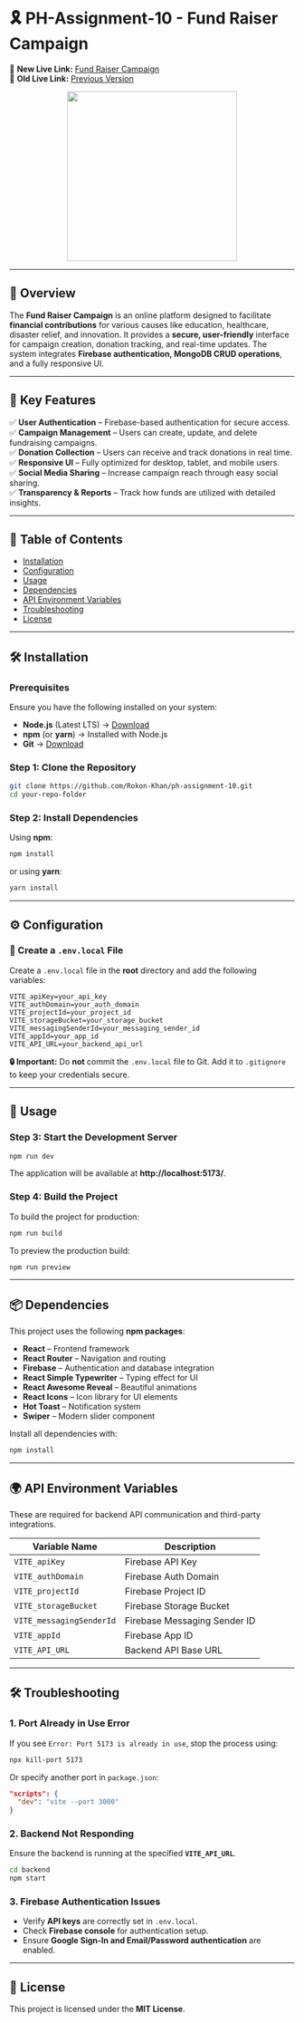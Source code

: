 # 🎗️ PH-Assignment-10 - Fund Raiser Campaign  

🚀 **New Live Link:** [Fund Raiser Campaign](https://ph-assignment-fund-raiser-project.surge.sh/)  
🔗 **Old Live Link:** [Previous Version](https://ph-assignment-fund-raiser-campaign.surge.sh/)  

<div align="center">
  <img height="300" src="https://i.ibb.co.com/MfHz8NH/Ph-A-10-Fund-Raiser-1.png" />
</div>

---

## 📖 Overview  

The **Fund Raiser Campaign** is an online platform designed to facilitate **financial contributions** for various causes like education, healthcare, disaster relief, and innovation. It provides a **secure, user-friendly** interface for campaign creation, donation tracking, and real-time updates. The system integrates **Firebase authentication, MongoDB CRUD operations**, and a fully responsive UI.  

---

## 🎯 Key Features  

✅ **User Authentication** – Firebase-based authentication for secure access.  
✅ **Campaign Management** – Users can create, update, and delete fundraising campaigns.  
✅ **Donation Collection** – Users can receive and track donations in real time.  
✅ **Responsive UI** – Fully optimized for desktop, tablet, and mobile users.  
✅ **Social Media Sharing** – Increase campaign reach through easy social sharing.  
✅ **Transparency & Reports** – Track how funds are utilized with detailed insights.  

---

## 📂 Table of Contents  

- [Installation](#installation)  
- [Configuration](#configuration)  
- [Usage](#usage)  
- [Dependencies](#dependencies)  
- [API Environment Variables](#api-environment-variables)  
- [Troubleshooting](#troubleshooting)  
- [License](#license)  

---

## 🛠️ Installation  

### Prerequisites  
Ensure you have the following installed on your system:  

- **Node.js** (Latest LTS) → [Download](https://nodejs.org/)  
- **npm** (or **yarn**) → Installed with Node.js  
- **Git** → [Download](https://git-scm.com/)  

### Step 1: Clone the Repository  

```sh
git clone https://github.com/Rokon-Khan/ph-assignment-10.git
cd your-repo-folder
```

### Step 2: Install Dependencies  

Using **npm**:  

```sh
npm install
```

or using **yarn**:  

```sh
yarn install
```

---

## ⚙️ Configuration  

### 📄 Create a `.env.local` File  

Create a `.env.local` file in the **root** directory and add the following variables:  

```plaintext
VITE_apiKey=your_api_key
VITE_authDomain=your_auth_domain
VITE_projectId=your_project_id
VITE_storageBucket=your_storage_bucket
VITE_messagingSenderId=your_messaging_sender_id
VITE_appId=your_app_id
VITE_API_URL=your_backend_api_url
```

**🔒 Important:** Do **not** commit the `.env.local` file to Git. Add it to `.gitignore` to keep your credentials secure.  

---

## 🚀 Usage  

### Step 3: Start the Development Server  

```sh
npm run dev
```

The application will be available at **http://localhost:5173/**.  

### Step 4: Build the Project  

To build the project for production:  

```sh
npm run build
```

To preview the production build:  

```sh
npm run preview
```

---

## 📦 Dependencies  

This project uses the following **npm packages**:  

- **React** – Frontend framework  
- **React Router** – Navigation and routing  
- **Firebase** – Authentication and database integration  
- **React Simple Typewriter** – Typing effect for UI  
- **React Awesome Reveal** – Beautiful animations  
- **React Icons** – Icon library for UI elements  
- **Hot Toast** – Notification system  
- **Swiper** – Modern slider component  

Install all dependencies with:  

```sh
npm install
```

---

## 🌍 API Environment Variables  

These are required for backend API communication and third-party integrations.  

| Variable Name               | Description                             |
|-----------------------------|-----------------------------------------|
| `VITE_apiKey`               | Firebase API Key                       |
| `VITE_authDomain`           | Firebase Auth Domain                   |
| `VITE_projectId`            | Firebase Project ID                    |
| `VITE_storageBucket`        | Firebase Storage Bucket                |
| `VITE_messagingSenderId`    | Firebase Messaging Sender ID           |
| `VITE_appId`                | Firebase App ID                        |
| `VITE_API_URL`              | Backend API Base URL                   |

---

## 🛠️ Troubleshooting  

### 1. **Port Already in Use Error**  

If you see `Error: Port 5173 is already in use`, stop the process using:  

```sh
npx kill-port 5173
```

Or specify another port in `package.json`:  

```json
"scripts": {
  "dev": "vite --port 3000"
}
```

### 2. **Backend Not Responding**  

Ensure the backend is running at the specified **`VITE_API_URL`**.  

```sh
cd backend
npm start
```

### 3. **Firebase Authentication Issues**  

- Verify **API keys** are correctly set in `.env.local`.  
- Check **Firebase console** for authentication setup.  
- Ensure **Google Sign-In and Email/Password authentication** are enabled.  

---

## 📜 License  

This project is licensed under the **MIT License**.  
